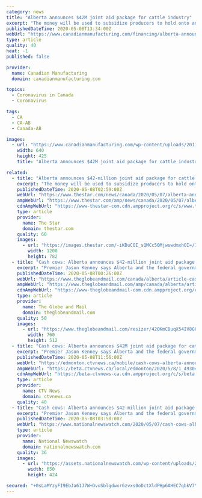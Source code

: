 ```yaml
---
category: news
title: "Alberta announces $42M joint aid package for cattle industry"
excerpt: "The money will be used to subsidize producers to hold onto and feed cattle for up to nine weeks to match reduced demand and processing capacity"
publishedDateTime: 2020-05-08T13:34:00Z
webUrl: "https://www.canadianmanufacturing.com/financing/alberta-announces-42m-joint-aid-package-for-cattle-industry-253160/"
type: article
quality: 40
heat: -1
published: false

provider:
  name: Canadian Manufacturing
  domain: canadianmanufacturing.com

topics:
  - Coronavirus in Canada
  - Coronavirus

tags:
  - CA
  - CA-AB
  - Canada-AB

images:
  - url: "https://www.canadianmanufacturing.com/wp-content/uploads/2017/01/cows_holstein_cattle_farm_dairy_milk.jpg"
    width: 640
    height: 425
    title: "Alberta announces $42M joint aid package for cattle industry"

related:
  - title: "Alberta announces $42-million joint aid package for cattle industry"
    excerpt: "The money will be used to subsidize producers to hold onto and feed cattle for up to nine weeks to match reduced demand and processing capacity."
    publishedDateTime: 2020-05-08T02:59:00Z
    webUrl: "https://www.thestar.com/news/canada/2020/05/07/alberta-announces-42-million-joint-aid-package-for-cattle-industry.html"
    ampWebUrl: "https://www.thestar.com/amp/news/canada/2020/05/07/alberta-announces-42-million-joint-aid-package-for-cattle-industry.html"
    cdnAmpWebUrl: "https://www-thestar-com.cdn.ampproject.org/c/s/www.thestar.com/amp/news/canada/2020/05/07/alberta-announces-42-million-joint-aid-package-for-cattle-industry.html"
    type: article
    provider:
      name: The Star
      domain: thestar.com
    quality: 60
    images:
      - url: "https://images.thestar.com/-iKDuCOI_sQMCc50MjwswdmxhOI=/1200x782/smart/filters:cb(1588906630760)/https://www.thestar.com/content/dam/thestar/news/canada/2020/05/07/alberta-announces-42-million-joint-aid-package-for-cattle-industry/jfj10662055.jpg"
        width: 1200
        height: 782
  - title: "Cash cows: Alberta announces $42-million joint aid package with Ottawa for cattle industry"
    excerpt: "Premier Jason Kenney says Alberta and the federal government will cost share a $42-million program to help farmers and ranchers deal with a backlog of cattle waiting to be processed during the COVID-19 pandemic."
    publishedDateTime: 2020-05-08T00:26:00Z
    webUrl: "https://www.theglobeandmail.com/canada/alberta/article-cash-cows-alberta-announces-42-million-joint-aid-package-with-ottawa/"
    ampWebUrl: "https://www.theglobeandmail.com/amp/canada/alberta/article-cash-cows-alberta-announces-42-million-joint-aid-package-with-ottawa/"
    cdnAmpWebUrl: "https://www-theglobeandmail-com.cdn.ampproject.org/c/s/www.theglobeandmail.com/amp/canada/alberta/article-cash-cows-alberta-announces-42-million-joint-aid-package-with-ottawa/"
    type: article
    provider:
      name: The Globe and Mail
      domain: theglobeandmail.com
    quality: 50
    images:
      - url: "https://www.theglobeandmail.com/resizer/42OKmC8uqX54IV8GOQQkbQXyPUY=/760x0/filters:quality(80)/cloudfront-us-east-1.images.arcpublishing.com/tgam/DXPJTUYYZBKHTGFTQMPJF7KJVI.JPG"
        width: 760
        height: 512
  - title: "Cash cows: Alberta announces $42M joint aid package for cattle industry"
    excerpt: "Premier Jason Kenney says Alberta and the federal government will cost share a $42-million program to help farmers and ranchers deal with a backlog of cattle waiting to be processed during the COVID-19 pandemic."
    publishedDateTime: 2020-05-08T11:56:00Z
    webUrl: "https://edmonton.ctvnews.ca/mobile/cash-cows-alberta-announces-42m-joint-aid-package-for-cattle-industry-1.4930462"
    ampWebUrl: "https://beta.ctvnews.ca/local/edmonton/2020/5/8/1_4930462.html"
    cdnAmpWebUrl: "https://beta-ctvnews-ca.cdn.ampproject.org/c/s/beta.ctvnews.ca/local/edmonton/2020/5/8/1_4930462.html"
    type: article
    provider:
      name: CTV News
      domain: ctvnews.ca
    quality: 40
  - title: "Cash cows: Alberta announces $42-million joint aid package for cattle industry"
    excerpt: "Premier Jason Kenney says Alberta and the federal government will cost share a $42-million program to help farmers and ranchers deal with a backlog of cattle waiting to be processed during the COVID-19 pandemic."
    publishedDateTime: 2020-05-08T03:58:00Z
    webUrl: "https://www.nationalnewswatch.com/2020/05/07/cash-cows-alberta-announces-42-million-joint-aid-package-for-cattle-industry/"
    type: article
    provider:
      name: National Newswatch
      domain: nationalnewswatch.com
    quality: 36
    images:
      - url: "https://assets.nationalnewswatch.com/wp-content/uploads/2020/05/07200021/JFJ10662055.jpg"
        width: 650
        height: 424

secured: "+0sLaMYzyFI9EbJa61J7W+DvuSblgdwxrGzvxs0oDctXldPHp6AHEC7qbkV7YzeFICDxhfh+QNUbtJeS4Fl4emutSwIIGtzgeJCSwVHuua6tHztPxhE66KPFpUZH43CM4I/45jrgjxACcD2dB0Nv1JUKukOFWmnrg5dx4N8U08OVx44uY8LoRgVMNBzFutiq1XfyldVvh4mVy2el09xKsmplYAIPXxtXT+qn14CYLVYW4Ep01x+iPgkcD4IY6+bYTWZvjo3znClHq6Z5rlUD0ryrTU7Q4SuFWmLv5cCbn58TZEh7pohdeSOUVrxZvZit;lqv0QVwh/t/qBW5SDpYKuQ=="
---
```


